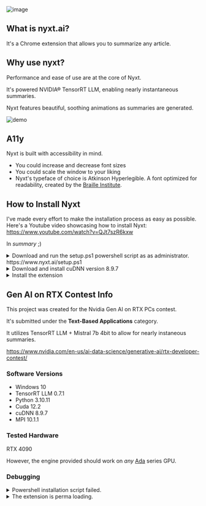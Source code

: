 ![image](https://github.com/cyanff/nyxt/assets/79063400/53286786-40b6-4f08-a78e-689375ee1218)

## What is nyxt.ai?
It's a Chrome extension that allows you to summarize any article.


## Why use nyxt?
Performance and ease of use are at the core of Nyxt.

It's powered NVIDIA® TensorRT LLM, enabling nearly instantaneous summaries.

Nyxt features beautiful, soothing animations as summaries are generated.

![demo](https://github.com/cyanff/nyxt/assets/79063400/5994f301-4884-4d5f-9f4a-261b878b6781)



## A11y
Nyxt is built with accessibility in mind.
- You could increase and decrease font sizes
- You could scale the window to your liking
- Nyxt's typeface of choice is Atkinson Hyperlegible. A font optimized for readability, created by the [Braille Institute](https://brailleinstitute.org/give).



## How to Install Nyxt
I've made every effort to make the installation process as easy as possible.
Here's a Youtube video showcasing how to install Nyxt: https://www.youtube.com/watch?v=QJt7szR6kxw

In *summary* ;)
<details>
  
  <summary>
    Download and run the setup.ps1 powershell script as as administrator. https://www.nyxt.ai/setup.ps1
  </summary>

- This will install all TensorRT LLM dependencies (aside from cuDNN).
- It'll also download the extension, inference server and its required tokenizer and engine. These will be downloaded from huggingface. https://huggingface.co/thisisphan/nyxt
- You could skip any dependencies you already have by using flags when calling the script

Available flags
  ```
  -skipCUDA,
  -skipPython,
  -skipMPI,
  -skipGit,
  -skipLFS
  ```
  
Ex:
`.\setup.ps1 -skipCUDA -skipPython`
</details>

<details>
  <summary>
    Download and install cuDNN version 8.9.7
  </summary>
  
  - Create an Nvidia developer account.
  - Download cuDNN 8.9.7 zip
  - https://developer.nvidia.com/downloads/compute/cudnn/secure/8.9.7/local_installers/12.x/cudnn-windows-x86_64-8.9.7.29_cuda12-archive.zip/
  - Unzip the file
  - Create a folder named cuDNN at C:\
  - Copy bin/ and lib/ to C:\cuDNN\
  - Add these folders to the system path
  - https://www.architectryan.com/2018/03/17/add-to-the-path-on-windows-10/
  - The paths that you add should be:
    - C:\cudNN\bin
    - C:\cuDNN\lib
</details>

<details>
  <summary>
    Install the extension
  </summary>
  
- Go to chrome extension -> manage extension  
- load unpack
- go to the nyxt/ folder downloaded by `setup.ps1`
- load the nyxt/extension/ folder.
</details>
   

## Gen AI on RTX Contest Info
This project was created for the Nvidia Gen AI on RTX PCs contest.

It's submitted under the **Text-Based Applications** category.

It utilizes TensorRT LLM + Mistral 7b 4bit to allow for nearly instaneous summaries.

https://www.nvidia.com/en-us/ai-data-science/generative-ai/rtx-developer-contest/


### Software Versions
- Windows 10
- TensorRT LLM 0.7.1
- Python 3.10.11
- Cuda 12.2
- cuDNN 8.9.7
- MPI 10.1.1


### Tested Hardware
RTX 4090

However, the engine provided should work on *any* [Ada](https://en.wikipedia.org/wiki/Ada_Lovelace_(microarchitecture)) series GPU.


### Debugging

<details>
  <summary> 
    Powershell installation script failed. 
  </summary>

  You could perform all the steps the installation script goes through manually:
- Install TensorRT LLM dependencies
  - Cuda 12.2
  - Microsoft MPI 10.11.1
  - Python 3.10.11
  - cuDNN 8.9.7
  - TensorRT LLM 0.7.1
- Clone the Nyxt huggingface repo that contains everything needed to install the extension and run the inference server: https://huggingface.co/thisisphan/nyxt
  - Install Git and Git LFS
  - cd into the cloned directory and run `pip install -r requirements.txt`
- Run the inference server with `python server.py` (Be sure to disable Powershell [quick edit](https://stackoverflow.com/questions/30418886/how-and-why-does-quickedit-mode-in-command-prompt-freeze-applications) mode so you don't accidentally pause the inference server!)
- Install the extension
  - Open chrome -> settings -> extension -> manage extensions.
  - Enable developer mode
  - Click on "load unpacked", load the folder named `extension` inside of the nyxt cloned repo.
- Done!

</details>

<details>
  <summary>
    The extension is perma loading.
  </summary>

  This probably is because Powershell [quick edit](https://stackoverflow.com/questions/30418886/how-and-why-does-quickedit-mode-in-command-prompt-freeze-applications) is on and you've accidentally clicked inside the powershell window, which pauses the inference server.
  
  You could right click the powershell window title -> properties -> disable quick edit mode.
  
  Re run the script, refresh the page, and regenerate the summary.
  
</details>


